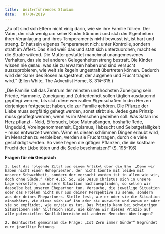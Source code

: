 ```yaml
---
title:  Weiterführendes Studium
date:   07/06/2019
---
```


„Zu oft sind sich Eltern nicht einig darin, wie sie ihre Familie führen. Der Vater, der sich wenig um seine Kinder kümmert und sich der Eigenheiten ihrer Veranlagung und ihres Temperaments nicht bewusst ist, ist hart und streng. Er hat sein eigenes Temperament nicht unter Kontrolle, sondern straft im Affekt. Das Kind weiß das und statt sich unterzuordnen, macht es die Strafe wütend. Die Mutter gestattet manchmal unangemessenes Verhalten, das sie bei anderen Gelegenheiten streng bestraft. Die Kinder wissen nie genau, was sie zu erwarten haben und sind versucht auszuprobieren, wie weit sie Regeln ungestraft übertreten können. Dadurch wird der Same des Bösen ausgestreut, der aufgehen und Frucht tragen wird.“ (Ellen White, The Adventist Home, S. 314–315.)

„Die Familie soll das Zentrum der reinsten und höchsten Zuneigung sein. Friede, Harmonie, Zuneigung und Zufriedenheit sollen täglich ausdauernd gepflegt werden, bis sich diese wertvollen Eigenschaften in den Herzen derjenigen festgesetzt haben, die zur Familie gehören. Die Pflanze der Liebe muss sorgfältig gehegt werden, sonst stirbt sie. Jedes gute Prinzip muss gepflegt werden, wenn es im Menschen gedeihen soll. Was Satan ins Herz pflanzt – Neid, Eifersucht, böse Mutmaßungen, boshafte Rede, Ungeduld, Voreingenommenheit, Egoismus, Habsucht und Selbstgefälligkeit – muss entwurzelt werden. Wenn es diesen schlimmen Dingen erlaubt wird, im Menschen zu verbleiben, werden sie Frucht tragen, durch die viele geschädigt werden. So viele hegen die giftigen Pflanzen, die die kostbare Frucht der Liebe töten und die Seele beschmutzen!“ (S. 195–196)

**Fragen für ein Gespräch**

`1. Lest das folgende Zitat aus einem Artikel über die Ehe: „Denn wir haben nicht einen Hohepriester, der nicht könnte mit leiden mit unserer Schwachheit, sondern der versucht worden ist in allem wie wir, doch ohne Sünde.“ (Hbr 4,15) So, wie Jesus Christus sich in unsere Lage versetzte, um unsere Situation nachzuempfinden, so sollen wir dasselbe bei unserem Ehepartner tun. Versuche, die jeweilige Situation oder das Problem nicht nur aus deiner Perspektive zu sehen, sondern aus der deines Ehepartners. Stelle fest, wie er oder sie die Situation einschätzt, wie diese sich auf ihn oder sie auswirkt und warum er oder sie so empfindet, wie er/sie es tut. Das Prinzip kann bei schwierigen Situationen sehr hilfreich sein. Wie können wir dieses Prinzip auf alle potenziellen Konfliktbereiche mit anderen Menschen übertragen?`

`2. Beantwortet gemeinsam die Frage: „Ist Zorn immer Sünde?“ Begründet eure jeweilige Meinung.`
